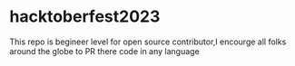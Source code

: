 # hacktoberfest2023
This repo is begineer level for open source contributor,I encourge all folks around the globe to PR there code in any language 
